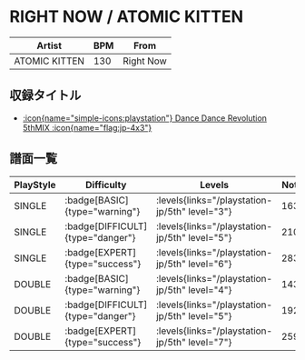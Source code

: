 # RIGHT NOW / ATOMIC KITTEN

|Artist|BPM|From|
|------|---|----|
|ATOMIC KITTEN|130|Right Now|

## 収録タイトル

- [:icon{name="simple-icons:playstation"} Dance Dance Revolution 5thMIX :icon{name="flag:jp-4x3"}](/playstation-jp/5th)

## 譜面一覧

|PlayStyle|Difficulty|Levels|Notes|Movie|
|---------|----------|------|-----|-----|
|SINGLE| :badge[BASIC]{type="warning"}| :levels{links="/playstation-jp/5th" level="3"}|163/0||
|SINGLE| :badge[DIFFICULT]{type="danger"}| :levels{links="/playstation-jp/5th" level="5"}|210/0||
|SINGLE| :badge[EXPERT]{type="success"}| :levels{links="/playstation-jp/5th" level="6"}|283/0||
|DOUBLE| :badge[BASIC]{type="warning"}| :levels{links="/playstation-jp/5th" level="4"}|143/0||
|DOUBLE| :badge[DIFFICULT]{type="danger"}| :levels{links="/playstation-jp/5th" level="5"}|192/0||
|DOUBLE| :badge[EXPERT]{type="success"}| :levels{links="/playstation-jp/5th" level="7"}|259/0||
